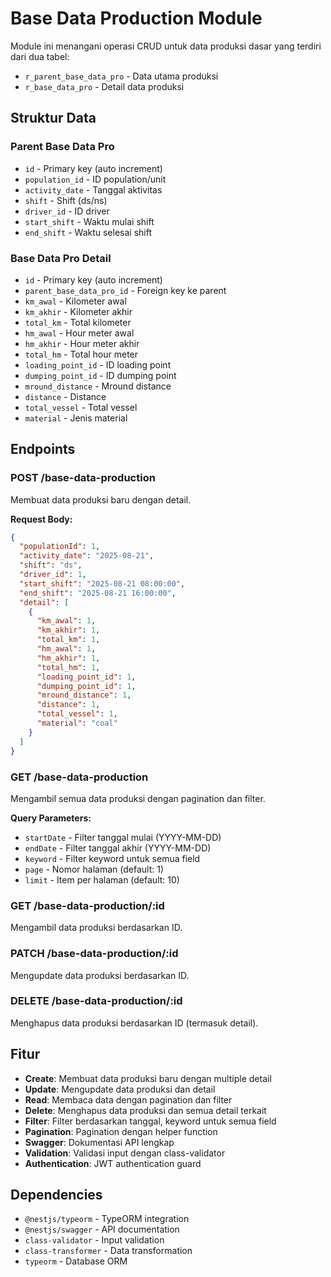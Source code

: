 # Base Data Production Module

Module ini menangani operasi CRUD untuk data produksi dasar yang terdiri dari dua tabel:
- `r_parent_base_data_pro` - Data utama produksi
- `r_base_data_pro` - Detail data produksi

## Struktur Data

### Parent Base Data Pro
- `id` - Primary key (auto increment)
- `population_id` - ID population/unit
- `activity_date` - Tanggal aktivitas
- `shift` - Shift (ds/ns)
- `driver_id` - ID driver
- `start_shift` - Waktu mulai shift
- `end_shift` - Waktu selesai shift

### Base Data Pro Detail
- `id` - Primary key (auto increment)
- `parent_base_data_pro_id` - Foreign key ke parent
- `km_awal` - Kilometer awal
- `km_akhir` - Kilometer akhir
- `total_km` - Total kilometer
- `hm_awal` - Hour meter awal
- `hm_akhir` - Hour meter akhir
- `total_hm` - Total hour meter
- `loading_point_id` - ID loading point
- `dumping_point_id` - ID dumping point
- `mround_distance` - Mround distance
- `distance` - Distance
- `total_vessel` - Total vessel
- `material` - Jenis material

## Endpoints

### POST /base-data-production
Membuat data produksi baru dengan detail.

**Request Body:**
```json
{
  "populationId": 1,
  "activity_date": "2025-08-21",
  "shift": "ds",
  "driver_id": 1,
  "start_shift": "2025-08-21 08:00:00",
  "end_shift": "2025-08-21 16:00:00",
  "detail": [
    {
      "km_awal": 1,
      "km_akhir": 1,
      "total_km": 1,
      "hm_awal": 1,
      "hm_akhir": 1,
      "total_hm": 1,
      "loading_point_id": 1,
      "dumping_point_id": 1,
      "mround_distance": 1,
      "distance": 1,
      "total_vessel": 1,
      "material": "coal"
    }
  ]
}
```

### GET /base-data-production
Mengambil semua data produksi dengan pagination dan filter.

**Query Parameters:**
- `startDate` - Filter tanggal mulai (YYYY-MM-DD)
- `endDate` - Filter tanggal akhir (YYYY-MM-DD)
- `keyword` - Filter keyword untuk semua field
- `page` - Nomor halaman (default: 1)
- `limit` - Item per halaman (default: 10)

### GET /base-data-production/:id
Mengambil data produksi berdasarkan ID.

### PATCH /base-data-production/:id
Mengupdate data produksi berdasarkan ID.

### DELETE /base-data-production/:id
Menghapus data produksi berdasarkan ID (termasuk detail).

## Fitur

- **Create**: Membuat data produksi baru dengan multiple detail
- **Update**: Mengupdate data produksi dan detail
- **Read**: Membaca data dengan pagination dan filter
- **Delete**: Menghapus data produksi dan semua detail terkait
- **Filter**: Filter berdasarkan tanggal, keyword untuk semua field
- **Pagination**: Pagination dengan helper function
- **Swagger**: Dokumentasi API lengkap
- **Validation**: Validasi input dengan class-validator
- **Authentication**: JWT authentication guard

## Dependencies

- `@nestjs/typeorm` - TypeORM integration
- `@nestjs/swagger` - API documentation
- `class-validator` - Input validation
- `class-transformer` - Data transformation
- `typeorm` - Database ORM
